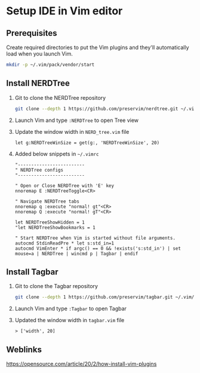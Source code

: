 # Setup IDE in Vim editor

## Prerequisites

Create required directories to put the Vim plugins and they'll automatically load when you launch Vim.

```bash
mkdir -p ~/.vim/pack/vendor/start
```

## Install NERDTree

1. Git to clone the NERDTree repository

   ```bash
   git clone --depth 1 https://github.com/preservim/nerdtree.git ~/.vim/pack/vendor/start/nerdtree
   ```

2. Launch Vim and type `:NERDTree` to open Tree view

3. Update the window width in `NERD_tree.vim` file

   ```vim
   let g:NERDTreeWinSize = get(g:, 'NERDTreeWinSize', 20)
   ```

4. Added below snippets in `~/.vimrc`

   ```vim
   "-------------------------
   " NERDTree configs
   "-------------------------

   " Open or Close NERDTree with 'E' key
   nnoremap E :NERDTreeToggle<CR>

   " Navigate NERDTree tabs
   nnoremap q :execute "normal! gt"<CR>
   nnoremap Q :execute "normal! gT"<CR>

   let NERDTreeShowHidden = 1
   "let NERDTreeShowBookmarks = 1

   " Start NERDTree when Vim is started without file arguments.
   autocmd StdinReadPre * let s:std_in=1
   autocmd VimEnter * if argc() == 0 && !exists('s:std_in') | set mouse=a | NERDTree | wincmd p | Tagbar | endif
   ```

## Install Tagbar

1. Git to clone the Tagbar repository

   ```bash
   git clone --depth 1 https://github.com/preservim/tagbar.git ~/.vim/pack/vendor/start/tagbar
   ```

2. Launch Vim and type `:Tagbar` to open Tagbar

3. Updated the window width in `tagbar.vim` file

   ```vim
   > ['width', 20]
   ```

## Weblinks

<https://opensource.com/article/20/2/how-install-vim-plugins>
